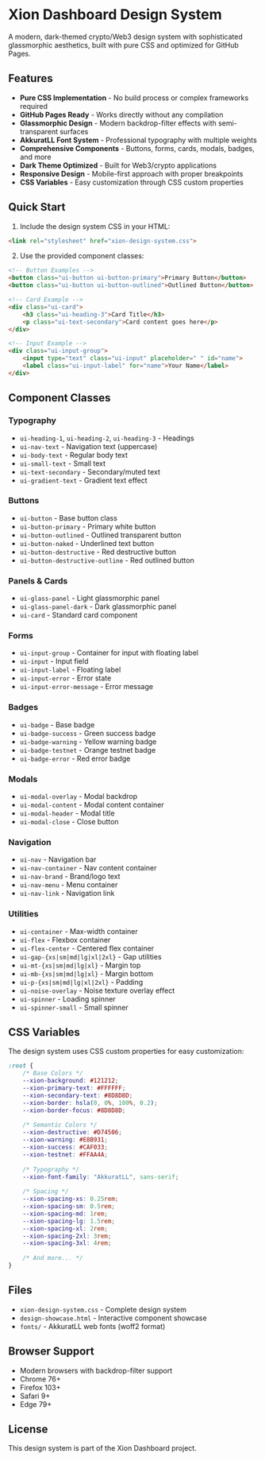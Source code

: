 # Xion Dashboard Design System

A modern, dark-themed crypto/Web3 design system with sophisticated glassmorphic aesthetics, built with pure CSS and optimized for GitHub Pages.

## Features

- **Pure CSS Implementation** - No build process or complex frameworks required
- **GitHub Pages Ready** - Works directly without any compilation
- **Glassmorphic Design** - Modern backdrop-filter effects with semi-transparent surfaces
- **AkkuratLL Font System** - Professional typography with multiple weights
- **Comprehensive Components** - Buttons, forms, cards, modals, badges, and more
- **Dark Theme Optimized** - Built for Web3/crypto applications
- **Responsive Design** - Mobile-first approach with proper breakpoints
- **CSS Variables** - Easy customization through CSS custom properties

## Quick Start

1. Include the design system CSS in your HTML:
```html
<link rel="stylesheet" href="xion-design-system.css">
```

2. Use the provided component classes:
```html
<!-- Button Examples -->
<button class="ui-button ui-button-primary">Primary Button</button>
<button class="ui-button ui-button-outlined">Outlined Button</button>

<!-- Card Example -->
<div class="ui-card">
    <h3 class="ui-heading-3">Card Title</h3>
    <p class="ui-text-secondary">Card content goes here</p>
</div>

<!-- Input Example -->
<div class="ui-input-group">
    <input type="text" class="ui-input" placeholder=" " id="name">
    <label class="ui-input-label" for="name">Your Name</label>
</div>
```

## Component Classes

### Typography
- `ui-heading-1`, `ui-heading-2`, `ui-heading-3` - Headings
- `ui-nav-text` - Navigation text (uppercase)
- `ui-body-text` - Regular body text
- `ui-small-text` - Small text
- `ui-text-secondary` - Secondary/muted text
- `ui-gradient-text` - Gradient text effect

### Buttons
- `ui-button` - Base button class
- `ui-button-primary` - Primary white button
- `ui-button-outlined` - Outlined transparent button
- `ui-button-naked` - Underlined text button
- `ui-button-destructive` - Red destructive button
- `ui-button-destructive-outline` - Red outlined button

### Panels & Cards
- `ui-glass-panel` - Light glassmorphic panel
- `ui-glass-panel-dark` - Dark glassmorphic panel
- `ui-card` - Standard card component

### Forms
- `ui-input-group` - Container for input with floating label
- `ui-input` - Input field
- `ui-input-label` - Floating label
- `ui-input-error` - Error state
- `ui-input-error-message` - Error message

### Badges
- `ui-badge` - Base badge
- `ui-badge-success` - Green success badge
- `ui-badge-warning` - Yellow warning badge
- `ui-badge-testnet` - Orange testnet badge
- `ui-badge-error` - Red error badge

### Modals
- `ui-modal-overlay` - Modal backdrop
- `ui-modal-content` - Modal content container
- `ui-modal-header` - Modal title
- `ui-modal-close` - Close button

### Navigation
- `ui-nav` - Navigation bar
- `ui-nav-container` - Nav content container
- `ui-nav-brand` - Brand/logo text
- `ui-nav-menu` - Menu container
- `ui-nav-link` - Navigation link

### Utilities
- `ui-container` - Max-width container
- `ui-flex` - Flexbox container
- `ui-flex-center` - Centered flex container
- `ui-gap-{xs|sm|md|lg|xl|2xl}` - Gap utilities
- `ui-mt-{xs|sm|md|lg|xl}` - Margin top
- `ui-mb-{xs|sm|md|lg|xl}` - Margin bottom
- `ui-p-{xs|sm|md|lg|xl|2xl}` - Padding
- `ui-noise-overlay` - Noise texture overlay effect
- `ui-spinner` - Loading spinner
- `ui-spinner-small` - Small spinner

## CSS Variables

The design system uses CSS custom properties for easy customization:

```css
:root {
    /* Base Colors */
    --xion-background: #121212;
    --xion-primary-text: #FFFFFF;
    --xion-secondary-text: #8D8D8D;
    --xion-border: hsla(0, 0%, 100%, 0.2);
    --xion-border-focus: #8D8D8D;
    
    /* Semantic Colors */
    --xion-destructive: #D74506;
    --xion-warning: #E8B931;
    --xion-success: #CAF033;
    --xion-testnet: #FFAA4A;
    
    /* Typography */
    --xion-font-family: "AkkuratLL", sans-serif;
    
    /* Spacing */
    --xion-spacing-xs: 0.25rem;
    --xion-spacing-sm: 0.5rem;
    --xion-spacing-md: 1rem;
    --xion-spacing-lg: 1.5rem;
    --xion-spacing-xl: 2rem;
    --xion-spacing-2xl: 3rem;
    --xion-spacing-3xl: 4rem;
    
    /* And more... */
}
```

## Files

- `xion-design-system.css` - Complete design system
- `design-showcase.html` - Interactive component showcase
- `fonts/` - AkkuratLL web fonts (woff2 format)

## Browser Support

- Modern browsers with backdrop-filter support
- Chrome 76+
- Firefox 103+
- Safari 9+
- Edge 79+

## License

This design system is part of the Xion Dashboard project.